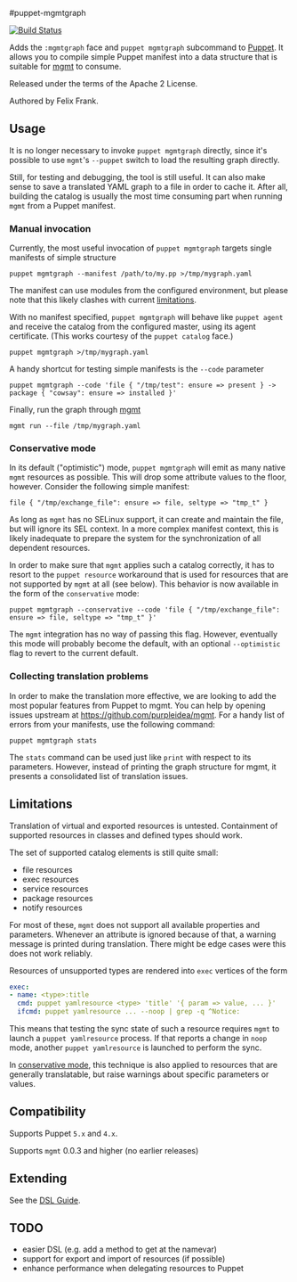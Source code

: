 #puppet-mgmtgraph

[![Build Status](https://travis-ci.org/ffrank/puppet-mgmtgraph.svg?branch=master)](https://travis-ci.org/ffrank/puppet-mgmtgraph)

Adds the `:mgmtgraph` face and `puppet mgmtgraph` subcommand to [Puppet](https://github.com/puppetlabs/puppet).
It allows you to compile simple Puppet manifest into a data structure that is
suitable for [mgmt](https://github.com/purpleidea/mgmt/) to consume.

Released under the terms of the Apache 2 License.

Authored by Felix Frank.

## Usage

It is no longer necessary to invoke `puppet mgmtgraph` directly, since it's possible to use `mgmt`'s `--puppet` switch
to load the resulting graph directly.

Still, for testing and debugging, the tool is still useful. It can also make sense to save a translated YAML graph
to a file in order to cache it. After all, building the catalog is usually the most time consuming part when running
`mgmt` from a Puppet manifest.

### Manual invocation

Currently, the most useful invocation of `puppet mgmtgraph` targets single manifests of simple structure

    puppet mgmtgraph --manifest /path/to/my.pp >/tmp/mygraph.yaml

The manifest can use modules from the configured environment, but please note that this likely clashes with current
[limitations](#limitations).

With no manifest specified, `puppet mgmtgraph` will behave like `puppet agent` and receive
the catalog from the configured master, using its agent certificate. (This works courtesy
of the `puppet catalog` face.)

    puppet mgmtgraph >/tmp/mygraph.yaml

A handy shortcut for testing simple manifests is the `--code` parameter

    puppet mgmtgraph --code 'file { "/tmp/test": ensure => present } -> package { "cowsay": ensure => installed }'

Finally, run the graph through [mgmt](https://github.com/purpleidea/mgmt/)

    mgmt run --file /tmp/mygraph.yaml

### Conservative mode

In its default ("optimistic") mode, `puppet mgmtgraph` will emit as many native `mgmt` resources as possible.
This will drop some attribute values to the floor, however. Consider the following simple manifest:

    file { "/tmp/exchange_file": ensure => file, seltype => "tmp_t" }

As long as `mgmt` has no SELinux support, it can create and maintain the file, but will ignore its SEL context.
In a more complex manifest context, this is likely inadequate to prepare the system for the synchronization
of all dependent resources.

In order to make sure that `mgmt` applies such a catalog correctly, it has to resort to the `puppet resource`
workaround that is used for resources that are not supported by `mgmt` at all (see below).
This behavior is now available in the form of the `conservative` mode:

    puppet mgmtgraph --conservative --code 'file { "/tmp/exchange_file": ensure => file, seltype => "tmp_t" }'

The `mgmt` integration has no way of passing this flag. However, eventually this mode will probably become
the default, with an optional `--optimistic` flag to revert to the current default.

### Collecting translation problems

In order to make the translation more effective, we are looking to add the most popular features from
Puppet to mgmt. You can help by opening issues upstream at https://github.com/purpleidea/mgmt. For a
handy list of errors from your manifests, use the following command:

    puppet mgmtgraph stats

The `stats` command can be used just like `print` with respect to its parameters. However, instead of
printing the graph structure for mgmt, it presents a consolidated list of translation issues.

## Limitations

Translation of virtual and exported resources is untested. Containment of supported resources
in classes and defined types should work.

The set of supported catalog elements is still quite small:

 * file resources
 * exec resources
 * service resources
 * package resources
 * notify resources

For most of these, `mgmt` does not support all available properties and parameters.
Whenever an attribute is ignored because of that, a warning message is printed during translation.
There might be edge cases were this does not work reliably.

Resources of unsupported types are rendered into `exec` vertices of the form

```yaml
exec:
- name: <type>:title
  cmd: puppet yamlresource <type> 'title' '{ param => value, ... }'
  ifcmd: puppet yamlresource ... --noop | grep -q ^Notice:
```

This means that testing the sync state of such a resource requires `mgmt` to launch a `puppet yamlresource` process.
If that reports a change in `noop` mode, another `puppet yamlresource` is launched to perform the sync.

In [conservative mode](#conservative-mode), this technique is also applied to resources that are generally
translatable, but raise warnings about specific parameters or values.

## Compatibility

Supports Puppet `5.x` and `4.x`.

Supports `mgmt` 0.0.3 and higher (no earlier releases)

## Extending

See the [DSL Guide](DSL.md).

## TODO

* easier DSL (e.g. add a method to get at the namevar)
* support for export and import of resources (if possible)
* enhance performance when delegating resources to Puppet
